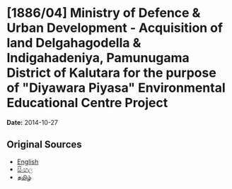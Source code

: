 # [1886/04] Ministry of Defence & Urban Development - Acquisition of land Delgahagodella & Indigahadeniya, Pamunugama District of Kalutara for the purpose of "Diyawara Piyasa" Environmental Educational Centre Project

**Date:** 2014-10-27

## Original Sources

- [English](https://documents.gov.lk/view/extra-gazettes/2014/10/1886-04_E.pdf)
- [සිංහල](https://documents.gov.lk/view/extra-gazettes/2014/10/1886-04_S.pdf)
- [தமிழ்](https://documents.gov.lk/view/extra-gazettes/2014/10/1886-04_T.pdf)
